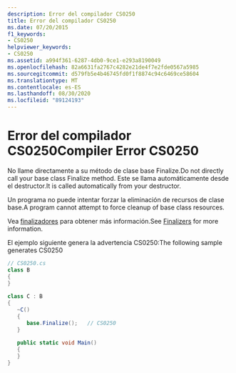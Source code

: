 ```yaml
---
description: Error del compilador CS0250
title: Error del compilador CS0250
ms.date: 07/20/2015
f1_keywords:
- CS0250
helpviewer_keywords:
- CS0250
ms.assetid: a994f361-6287-4db0-9ce1-e293a8190049
ms.openlocfilehash: 82a6631fa2767c4282e21de4f7e2fde0567a5985
ms.sourcegitcommit: d579fb5e4b46745fd0f1f8874c94c6469ce58604
ms.translationtype: MT
ms.contentlocale: es-ES
ms.lasthandoff: 08/30/2020
ms.locfileid: "89124193"
---
```

# <a name="compiler-error-cs0250"></a><span data-ttu-id="62a05-103">Error del compilador CS0250</span><span class="sxs-lookup"><span data-stu-id="62a05-103">Compiler Error CS0250</span></span>

<span data-ttu-id="62a05-104">No llame directamente a su método de clase base Finalize.</span><span class="sxs-lookup"><span data-stu-id="62a05-104">Do not directly call your base class Finalize method.</span></span> <span data-ttu-id="62a05-105">Este se llama automáticamente desde el destructor.</span><span class="sxs-lookup"><span data-stu-id="62a05-105">It is called automatically from your destructor.</span></span>  
  
 <span data-ttu-id="62a05-106">Un programa no puede intentar forzar la eliminación de recursos de clase base.</span><span class="sxs-lookup"><span data-stu-id="62a05-106">A program cannot attempt to force cleanup of base class resources.</span></span>  
  
 <span data-ttu-id="62a05-107">Vea [finalizadores](../programming-guide/classes-and-structs/destructors.md) para obtener más información.</span><span class="sxs-lookup"><span data-stu-id="62a05-107">See [Finalizers](../programming-guide/classes-and-structs/destructors.md) for more information.</span></span>  
  
 <span data-ttu-id="62a05-108">El ejemplo siguiente genera la advertencia CS0250:</span><span class="sxs-lookup"><span data-stu-id="62a05-108">The following sample generates CS0250</span></span>

```csharp
// CS0250.cs  
class B  
{  
}  
  
class C : B  
{  
   ~C()  
   {  
      base.Finalize();   // CS0250  
   }  
  
   public static void Main()  
   {  
   }  
}  
```
